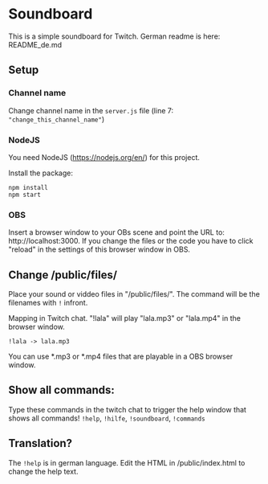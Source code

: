 # Soundboard
This is a simple soundboard for Twitch. German readme is here: README_de.md

## Setup
### Channel name
Change channel name in the `server.js` file (line 7: `"change_this_channel_name"`)

### NodeJS
You need NodeJS (https://nodejs.org/en/) for this project.

Install the package:
```
npm install
npm start
```

### OBS
Insert a browser window to your OBs scene and point the URL to: http://localhost:3000.
If you change the files or the code you have to click "reload" in the settings of this
browser window in OBS.

## Change /public/files/
Place your sound or viddeo files in "/public/files/". The command will be the filenames with `!` infront.

Mapping in Twitch chat. "!lala" will play "lala.mp3" or "lala.mp4" in the browser window.
```
!lala -> lala.mp3
```

You can use *.mp3 or *.mp4 files that are playable in a OBS browser window.

## Show all commands:
Type these commands in the twitch chat to trigger the help window that shows all commands!
`!help`, `!hilfe`, `!soundboard`, `!commands`

## Translation?
The `!help` is in german language. Edit the HTML in /public/index.html to change the help text.